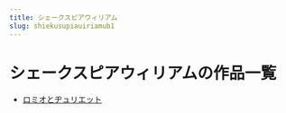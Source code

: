 ```yaml
---
title: シェークスピアウィリアム
slug: shiekusupiauiriamub1
---
```


# シェークスピアウィリアムの作品一覧

- [ロミオとヂュリエット](romiotodiyurietsutof6)
